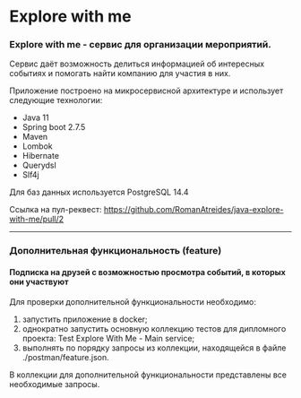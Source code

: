 # Explore with me
### Explore with me - сервис для организации мероприятий.
Сервис даёт возможность делиться информацией об интересных событиях и помогать найти компанию для участия в них.

Приложение построено на микросервисной архитектуре и использует следующие технологии:
- Java 11
- Spring boot 2.7.5
- Maven
- Lombok
- Hibernate
- Querydsl
- Slf4j

Для баз данных используется PostgreSQL 14.4

Ссылка на пул-реквест: https://github.com/RomanAtreides/java-explore-with-me/pull/2  

---  

### Дополнительная функциональность (feature)  
#### Подписка на друзей с возможностью просмотра событий, в которых они участвуют
  
Для проверки дополнительной функциональности необходимо:  
1. запустить приложение в docker;
2. однократно запустить основную коллекцию тестов для дипломного проекта: Test Explore With Me - Main service;  
3. выполнять по порядку запросы из коллекции, находящейся в файле ./postman/feature.json.  

В коллекции для дополнительной функциональности представлены все необходимые запросы.  
